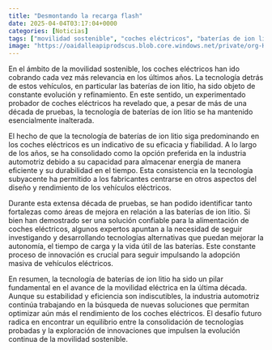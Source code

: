 ```yaml
---
title: "Desmontando la recarga flash"
date: 2025-04-04T03:17:04+0000
categories: [Noticias]
tags: ["movilidad sostenible", "coches eléctricos", "baterías de ion litio", "tecnología", "vehículos eléctricos", "autonomía", "innovación."]
image: "https://oaidalleapiprodscus.blob.core.windows.net/private/org-HKmKxpuNw3Y88lm4EBrIPq0n/user-ZwiCXOggLL8ZNNKE2g7rXFmV/img-EsEgBgrqpzOJs77Y7R67kIy8.png?st=2025-04-04T02%3A17%3A04Z&se=2025-04-04T04%3A17%3A04Z&sp=r&sv=2024-08-04&sr=b&rscd=inline&rsct=image/png&skoid=d505667d-d6c1-4a0a-bac7-5c84a87759f8&sktid=a48cca56-e6da-484e-a814-9c849652bcb3&skt=2025-04-03T20%3A22%3A29Z&ske=2025-04-04T20%3A22%3A29Z&sks=b&skv=2024-08-04&sig=rdHIADgpVre5lXl2%2B08G/SFAOH6820Klb2rK3NeAlpk%3D"
---
```


En el ámbito de la movilidad sostenible, los coches eléctricos han ido cobrando cada vez más relevancia en los últimos años. La tecnología detrás de estos vehículos, en particular las baterías de ion litio, ha sido objeto de constante evolución y refinamiento. En este sentido, un experimentado probador de coches eléctricos ha revelado que, a pesar de más de una década de pruebas, la tecnología de baterías de ion litio se ha mantenido esencialmente inalterada.

El hecho de que la tecnología de baterías de ion litio siga predominando en los coches eléctricos es un indicativo de su eficacia y fiabilidad. A lo largo de los años, se ha consolidado como la opción preferida en la industria automotriz debido a su capacidad para almacenar energía de manera eficiente y su durabilidad en el tiempo. Esta consistencia en la tecnología subyacente ha permitido a los fabricantes centrarse en otros aspectos del diseño y rendimiento de los vehículos eléctricos.

Durante esta extensa década de pruebas, se han podido identificar tanto fortalezas como áreas de mejora en relación a las baterías de ion litio. Si bien han demostrado ser una solución confiable para la alimentación de coches eléctricos, algunos expertos apuntan a la necesidad de seguir investigando y desarrollando tecnologías alternativas que puedan mejorar la autonomía, el tiempo de carga y la vida útil de las baterías. Este constante proceso de innovación es crucial para seguir impulsando la adopción masiva de vehículos eléctricos.

En resumen, la tecnología de baterías de ion litio ha sido un pilar fundamental en el avance de la movilidad eléctrica en la última década. Aunque su estabilidad y eficiencia son indiscutibles, la industria automotriz continúa trabajando en la búsqueda de nuevas soluciones que permitan optimizar aún más el rendimiento de los coches eléctricos. El desafío futuro radica en encontrar un equilibrio entre la consolidación de tecnologías probadas y la exploración de innovaciones que impulsen la evolución continua de la movilidad sostenible.
    